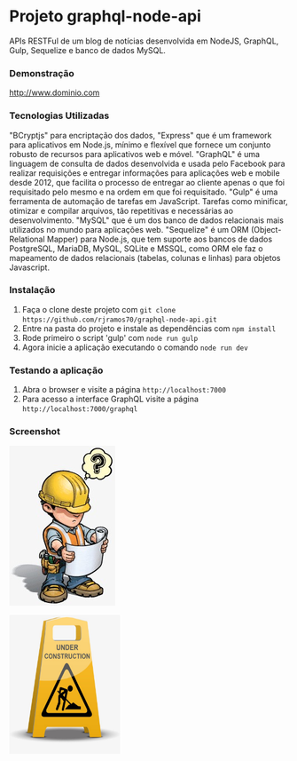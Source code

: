 Projeto graphql-node-api
========================

APIs RESTFul de um blog de notícias desenvolvida em NodeJS, GraphQL, Gulp, Sequelize e banco de dados MySQL.


### Demonstração

http://www.dominio.com


### Tecnologias Utilizadas

 "BCryptjs" para encriptação dos dados, "Express" que é um framework para aplicativos em Node.js, mínimo e flexível que fornece um conjunto robusto de recursos para aplicativos web e móvel. "GraphQL" é uma linguagem de consulta de dados desenvolvida e usada pelo Facebook para realizar requisições e entregar informações para aplicações web e mobile desde 2012, que facilita o processo de entregar ao cliente apenas o que foi requisitado pelo mesmo e na ordem em que foi requisitado. "Gulp" é uma ferramenta de automação de tarefas em JavaScript. Tarefas como minificar, otimizar e compilar arquivos, tão repetitivas e necessárias ao desenvolvimento. "MySQL" que é um dos banco de dados relacionais mais utilizados no mundo para aplicações web. "Sequelize" é um ORM (Object-Relational Mapper) para Node.js, que tem suporte aos bancos de dados PostgreSQL, MariaDB, MySQL, SQLite e MSSQL, como ORM ele faz o mapeamento de dados relacionais (tabelas, colunas e linhas) para objetos Javascript.
 

### Instalação

1. Faça o clone deste projeto com `git clone https://github.com/rjramos70/graphql-node-api.git`
2. Entre na pasta do projeto e instale as dependências com `npm install`
3. Rode primeiro o script 'gulp' com `node run gulp`
4. Agora inicie a aplicação executando o comando `node run dev`


### Testando a aplicação

1. Abra o browser e visite a página `http://localhost:7000`
2. Para acesso a interface GraphQL visite a página `http://localhost:7000/graphql`

### Screenshot

![screenshot](https://github.com/rjramos70/graphql-node-api/blob/master/images/under_cosntruction_1.jpg)
 
<p align="left">
  <img src="https://github.com/rjramos70/graphql-node-api/blob/master/images/under_cosntruction_2.jpg" width="200" height="250" title="Print da interface do GraphQL">
</p>